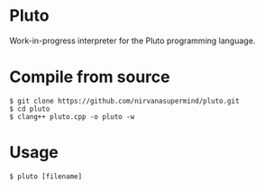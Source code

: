 # Pluto
Work-in-progress interpreter for the Pluto programming language.

# Compile from source
```
$ git clone https://github.com/nirvanasupermind/pluto.git
$ cd pluto
$ clang++ pluto.cpp -o pluto -w
```

# Usage
```
$ pluto [filename]
```
